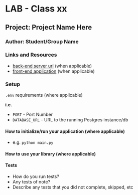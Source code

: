 # LAB - Class xx
## Project: Project Name Here
### Author: Student/Group Name
### Links and Resources
- [back-end server url](#) (when applicable)
- [front-end application](#) (when applicable)
### Setup
`.env` requirements (where applicable)

**i.e.**

- `PORT` - Port Number
- `DATABASE_URL` - URL to the running Postgres instance/db
#### How to initialize/run your application (where applicable)
- e.g. `python main.py`
#### How to use your library (where applicable)
#### Tests
- How do you run tests?
- Any tests of note?
- Describe any tests that you did not complete, skipped, etc